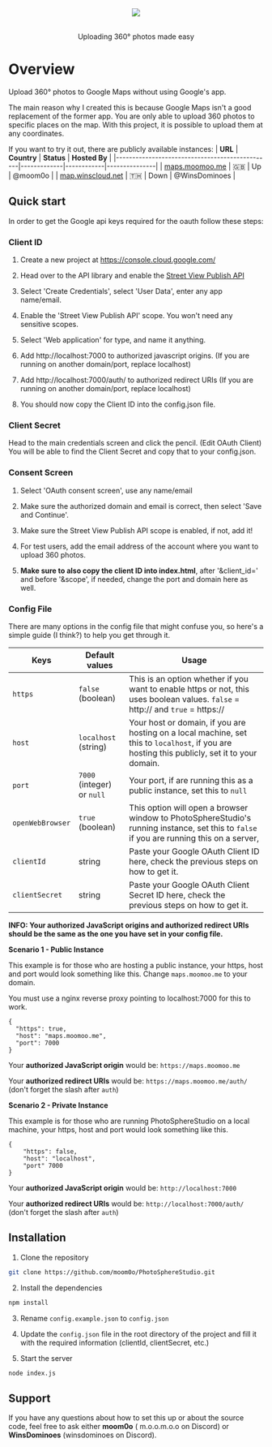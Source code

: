 <div align=center>
    <img src="public/assets/banner/github-banner.png">
    <br /><br />
    <p>Uploading 360° photos made easy</p>
</div>

# Overview

Upload 360° photos to Google Maps without using Google's app.

The main reason why I created this is because Google Maps isn't a good replacement of the former app. You are only able
to upload 360 photos to specific places on the map. With this project, it is possible to upload them at any coordinates.

If you want to try it out, there are publicly available instances:
| **URL** | **Country** | **Status** | **Hosted By** |
|------------------------------------------------|-------------|------------|---------------|
| [maps.moomoo.me](https://maps.moomoo.me) | 🇬🇧 | Up | @moom0o |
| [map.winscloud.net](https://map.winscloud.net) | 🇹🇭 | Down | @WinsDominoes |

## Quick start

In order to get the Google api keys required for the oauth follow these steps:

### Client ID

1. Create a new project at https://console.cloud.google.com/

2. Head over to the API library and enable
   the <a href="https://console.cloud.google.com/apis/library/streetviewpublish.googleapis.com">Street View Publish
   API</a>

3. Select 'Create Credentials', select 'User Data', enter any app name/email.

4. Enable the 'Street View Publish API' scope. You won't need any sensitive scopes.

5. Select 'Web application' for type, and name it anything.

6. Add http://localhost:7000 to authorized javascript origins. (If you are running on another domain/port, replace
   localhost)

7. Add http://localhost:7000/auth/ to authorized redirect URIs (If you are running on another domain/port, replace
   localhost)

8. You should now copy the Client ID into the config.json file.

### Client Secret

Head to the main credentials screen and click the pencil. (Edit OAuth Client) You will be able to find the Client Secret
and copy that to your config.json.

### Consent Screen

1. Select 'OAuth consent screen', use any name/email

2. Make sure the authorized domain and email is correct, then select 'Save and Continue'.

3. Make sure the Street View Publish API scope is enabled, if not, add it!

4. For test users, add the email address of the account where you want to upload 360 photos.

5. **Make sure to also copy the client ID into index.html**, after '&client_id=' and before '&scope', if needed, change
   the port and domain here as well.

### Config File

There are many options in the config file that might confuse you, so here's a simple guide (I think?) to help you get
through it.

| **Keys**         | **Default values**         | **Usage**                                                                                                                                     |
| ---------------- | -------------------------- | --------------------------------------------------------------------------------------------------------------------------------------------- |
| `https`          | `false` (boolean)          | This is an option whether if you want to enable https or not, this uses boolean values. `false` = http:// and `true` = https://               |
| `host`           | `localhost` (string)       | Your host or domain, if you are hosting on a local machine, set this to `localhost`, if you are hosting this publicly, set it to your domain. |
| `port`           | `7000` (integer) or `null` | Your port, if are running this as a public instance, set this to `null`                                                                       |
| `openWebBrowser` | `true` (boolean)           | This option will open a browser window to PhotoSphereStudio's running instance, set this to `false` if you are running this on a server,      |
| `clientId`       | string                     | Paste your Google OAuth Client ID here, check the previous steps on how to get it.                                                            |
| `clientSecret`   | string                     | Paste your Google OAuth Client Secret ID here, check the previous steps on how to get it.                                                     |

**INFO: Your authorized JavaScript origins and authorized redirect URIs should be the same as the one you have set in
your config file.**

**Scenario 1 - Public Instance**

This example is for those who are hosting a public instance, your https, host and port would look something like this.
Change `maps.moomoo.me` to your domain.

You must use a nginx reverse proxy pointing to localhost:7000 for this to work.

```
{
  "https": true,
  "host": "maps.moomoo.me",
  "port": 7000
}
```

Your **authorized JavaScript origin** would be: `https://maps.moomoo.me`

Your **authorized redirect URIs** would be: `https://maps.moomoo.me/auth/` (don't forget the slash after `auth`)

**Scenario 2 - Private Instance**

This example is for those who are running PhotoSphereStudio on a local machine, your https, host and port would look
something like this.

```
{
    "https": false,
    "host": "localhost",
    "port" 7000
}
```

Your **authorized JavaScript origin** would be: `http://localhost:7000`

Your **authorized redirect URIs** would be: `http://localhost:7000/auth/` (don't forget the slash after `auth`)

## Installation

1. Clone the repository

```bash
git clone https://github.com/moom0o/PhotoSphereStudio.git
```

2. Install the dependencies

```bash
npm install
```
3. Rename `config.example.json` to `config.json`

4. Update the `config.json` file in the root directory of the project and fill it with the required information (clientId, clientSecret, etc.)

5. Start the server

```bash
node index.js
```

## Support

If you have any questions about how to set this up or about the source code, feel free to ask either **moom0o** (
m.o.o.m.o.o on Discord) or **WinsDominoes** (winsdominoes on Discord).
